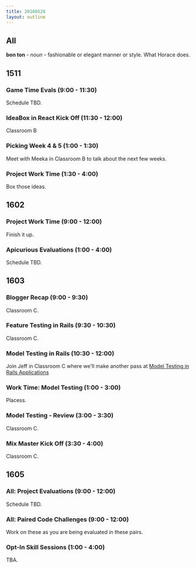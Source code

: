```yaml
---
title: 20160526
layout: outline
---
```


## All

**bon ton** - _noun_ - fashionable or elegant manner or style. What Horace does.


## 1511

### Game Time Evals (9:00 - 11:30)

Schedule TBD.

### IdeaBox in React Kick Off (11:30 - 12:00)

Classroom B

### Picking Week 4 & 5 (1:00 - 1:30)

Meet with Meeka in Classroom B to talk about the next few weeks.

### Project Work Time (1:30 - 4:00)

Box those ideas.


## 1602

### Project Work Time (9:00 - 12:00)

Finish it up.

### Apicurious Evaluations (1:00 - 4:00)

Schedule TBD.


## 1603

### Blogger Recap (9:00 - 9:30)

Classroom C.

### Feature Testing in Rails (9:30 - 10:30)

Classroom C.

### Model Testing in Rails (10:30 - 12:00)

Join Jeff in Classroom C where we'll make another pass at [Model Testing in Rails Applications](https://github.com/turingschool/lesson_plans/blob/master/ruby_02-web_applications_with_ruby/model_testing_in_rails.markdown)

###  Work Time: Model Testing (1:00 - 3:00)

Placess.

### Model Testing - Review (3:00 - 3:30)

Classroom C.

### Mix Master Kick Off (3:30 - 4:00)

Classroom C.


## 1605

### All: Project Evaluations (9:00 - 12:00)

Schedule TBD.

### All: Paired Code Challenges (9:00 - 12:00)

Work on these as you are being evaluated in these pairs.

### Opt-In Skill Sessions (1:00 - 4:00)

TBA.
